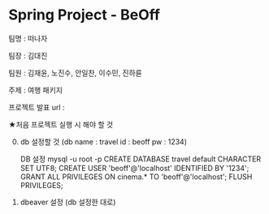 # Spring Project - BeOff

팀명 : 떠나자

팀장 : 김대진

팀원 : 김재윤, 노진수, 안일찬, 이수민, 진하륜

주제 : 여행 패키지

프로젝트 발표 url : 

★처음 프로젝트 실행 시 해야 할 것

0. db 설정할 것
    (db name : travel
    id	 : beoff
    pw   : 1234)

    DB 설정
      mysql -u root -p
      CREATE DATABASE travel default CHARACTER SET UTF8;
      CREATE USER 'beoff'@'localhost' IDENTIFIED BY '1234';
      GRANT ALL PRIVILEGES ON cinema.* TO 'beoff'@'localhost';
      FLUSH PRIVILEGES;

1. dbeaver 설정 (db 설정한 대로)
